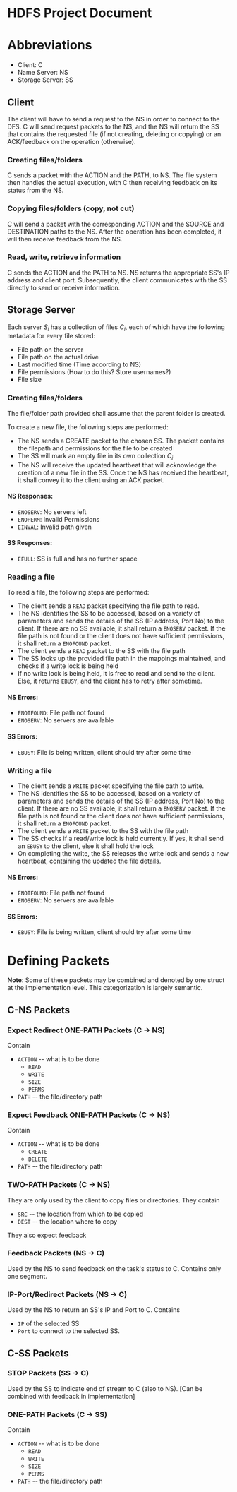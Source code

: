 # HDFS Project Document

# Abbreviations
- Client: C
- Name Server: NS
- Storage Server: SS

## Client
The client will have to send a request to the NS in order to connect to the DFS. C will send request packets to the NS, and the NS will return the SS that contains the requested file (if not creating, deleting or copying) or an ACK/feedback on the operation (otherwise).

### Creating files/folders
C sends a packet with the ACTION and the PATH, to NS. The file system then handles the actual execution, with C then receiving feedback on its status from the NS.

### Copying files/folders (copy, not cut)
C will send a packet with the corresponding ACTION and the SOURCE and DESTINATION paths to the NS. After the operation has been completed, it will then receive feedback from the NS.

### Read, write, retrieve information
C sends the ACTION and the PATH to NS. NS returns the appropriate SS's IP address and client port. Subsequently, the client communicates with the SS directly to send or receive information.

## Storage Server
Each server $S_i$ has a collection of files $C_i$, each of which have the following metadata for every file stored:
- File path on the server
- File path on the actual drive
- Last modified time (Time according to NS)
- File permissions (How to do this? Store usernames?)
- File size

### Creating files/folders
The file/folder path provided shall assume that the parent folder is created. 

To create a new file, the following steps are performed:
- The NS sends a CREATE packet to the chosen SS. The packet contains the filepath and permissions for the file to be created
- The SS will mark an empty file in its own collection $C_i$. 
- The NS will receive the updated heartbeat that will acknowledge the creation of a new file in the SS. Once the NS has received the heartbeat, it shall convey it to the client using an ACK packet.

#### NS Responses:
- ``ENOSERV``: No servers left
- ``ENOPERM``: Invalid Permissions
- ``EINVAL``: Invalid path given

#### SS Responses:
- ``EFULL``: SS is full and has no further space

### Reading a file
To read a file, the following steps are performed:
- The client sends a ``READ`` packet specifying the file path to read.
- The NS identifies the SS to be accessed, based on a variety of parameters and sends the details of the SS (IP address, Port No) to the client. If there are no SS available, it shall return a ``ENOSERV`` packet. If the file path is not found or the client does not have sufficient permissions, it shall return a ``ENOFOUND`` packet.
- The client sends a ``READ`` packet to the SS with the file path
- The SS looks up the provided file path in the mappings maintained, and checks if a write lock is being held
- If no write lock is being held, it is free to read and send to the client. Else, it returns ``EBUSY``, and the client has to retry after sometime.

#### NS Errors:
- ``ENOTFOUND``: File path not found
- ``ENOSERV``: No servers are available

#### SS Errors:
- ``EBUSY``: File is being written, client should try after some time

### Writing a file
- The client sends a ``WRITE`` packet specifying the file path to write.
- The NS identifies the SS to be accessed, based on a variety of parameters and sends the details of the SS (IP address, Port No) to the client. If there are no SS available, it shall return a ``ENOSERV`` packet. If the file path is not found or the client does not have sufficient permissions, it shall return a ``ENOFOUND`` packet.
- The client sends a ``WRITE`` packet to the SS with the file path
- The SS checks if a read/write lock is held currently. If yes, it shall send an ``EBUSY`` to the client, else it shall hold the lock
- On completing the write, the SS releases the write lock and sends a new heartbeat, containing the updated the file details.

#### NS Errors:
- ``ENOTFOUND``: File path not found
- ``ENOSERV``: No servers are available

#### SS Errors:
- ``EBUSY``: File is being written, client should try after some time

# Defining Packets
**Note**: Some of these packets may be combined and denoted by one struct at the implementation level. This categorization is largely semantic.

## C-NS Packets
 
### Expect Redirect ONE-PATH Packets (C &rarr; NS)
Contain
- `ACTION` -- what is to be done
    - `READ`
    - `WRITE`
    - `SIZE`
    - `PERMS`
- `PATH` -- the file/directory path

### Expect Feedback ONE-PATH Packets (C &rarr; NS)
Contain
- `ACTION` -- what is to be done
    - `CREATE`
    - `DELETE`
- `PATH` -- the file/directory path

### TWO-PATH Packets (C &rarr; NS)
They are only used by the client to copy files or directories. They contain
- `SRC` -- the location from which to be copied
- `DEST` -- the location where to copy

They also expect feedback

### Feedback Packets (NS &rarr; C)
Used by the NS to send feedback on the task's status to C. Contains only one segment.

### IP-Port/Redirect Packets (NS &rarr; C)
Used by the NS to return an SS's IP and Port to C. Contains
- `IP` of the selected SS
- `Port` to connect to the selected SS.

## C-SS Packets

### STOP Packets (SS &rarr; C)
Used by the SS to indicate end of stream to C (also to NS). [Can be combined with feedback in implementation]

### ONE-PATH Packets (C &rarr; SS)
Contain
- `ACTION` -- what is to be done
    - `READ`
    - `WRITE`
    - `SIZE`
    - `PERMS`
- `PATH` -- the file/directory path
